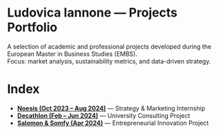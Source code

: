 # Ludovica Iannone — Projects Portfolio

A selection of academic and professional projects developed during the European Master in Business Studies (EMBS).  
Focus: market analysis, sustainability metrics, and data-driven strategy.

# Index

- **[Noesis (Oct 2023 – Aug 2024)](./noesis-2023-2024/Noesis%20project%20summary.pdf)** — Strategy & Marketing Internship  
- **[Decathlon (Feb – Jun 2024)](./Decathlon%20project%20summary.pdf)** — University Consulting Project  
- **[Salomon & Somfy (Apr 2024)](./Salomon%20somfy%20project%20summary.pdf)** — Entrepreneurial Innovation Project  
